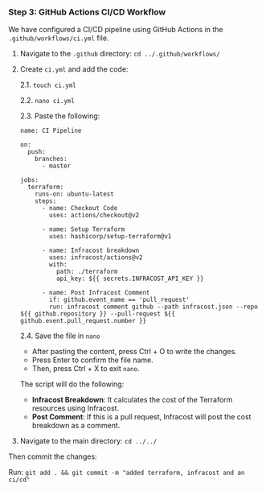 ### Step 3: GitHub Actions CI/CD Workflow

We have configured a CI/CD pipeline using GitHub Actions in the `.github/workflows/ci.yml` file.

1. Navigate to the `.github` directory: `cd ../.github/workflows/`

2. Create `ci.yml` and add the code:

    2.1. `touch ci.yml`

    2.2. `nano ci.yml`

    2.3. Paste the following:

      ```
      name: CI Pipeline

      on:
        push:
          branches:
            - master

      jobs:
        terraform:
          runs-on: ubuntu-latest
          steps:
            - name: Checkout Code
              uses: actions/checkout@v2

            - name: Setup Terraform
              uses: hashicorp/setup-terraform@v1

            - name: Infracost breakdown
              uses: infracost/actions@v2
              with:
                path: ./terraform
                api_key: ${{ secrets.INFRACOST_API_KEY }}

            - name: Post Infracost Comment
              if: github.event_name == 'pull_request'
              run: infracost comment github --path infracost.json --repo ${{ github.repository }} --pull-request ${{ github.event.pull_request.number }}
      ```

    2.4. Save the file in `nano`
      - After pasting the content, press Ctrl + O to write the changes.
      - Press Enter to confirm the file name.
      - Then, press Ctrl + X to exit `nano`.

      The script will do the following:
      
      - **Infracost Breakdown**: It calculates the cost of the Terraform resources using Infracost.
      - **Post Comment**: If this is a pull request, Infracost will post the cost breakdown as a comment.

3. Navigate to the main directory: `cd ../../`

Then commit the changes:

Run: `git add . && git commit -m "added terraform, infracost and an ci/cd"`
